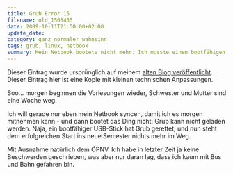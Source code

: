 ```yaml
---
title: Grub Error 15
filename: old_1505435
date: 2009-10-11T21:50:00+02:00
update_date:
category: ganz_normaler_wahnsinn
tags: grub, linux, netbook
summary: Mein Netbook bootete nicht mehr. Ich musste einen bootfähigen USB-Stick nutzen, um es zu retten.
---
```

Dieser Eintrag wurde ursprünglich auf meinem [alten Blog veröffentlicht](https://stu.blogger.de/stories/1505435/). Dieser Eintrag hier ist eine Kopie mit kleinen technischen Anpassungen.

Soo… morgen beginnen die Vorlesungen wieder, Schwester und Mutter sind eine Woche weg.

Ich will gerade nur eben mein Netbook syncen, damit ich es morgen mitnehmen kann - und dann bootet das Ding nicht: Grub kann nicht geladen werden. Naja, ein bootfähiger USB-Stick hat Grub gerettet, und nun steht dem erfolgreichen Start ins neue Semester nichts mehr im Weg.

Mit Ausnahme natürlich dem ÖPNV. Ich habe in letzter Zeit ja keine Beschwerden geschrieben, was aber nur daran lag, dass ich kaum mit Bus und Bahn gefahren bin.
